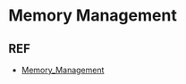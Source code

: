 # Memory Management

## REF
- [Memory_Management](https://developer.mozilla.org/ko/docs/Web/JavaScript/Memory_Management)